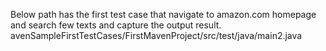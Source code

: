 Below path has the first test case that navigate to amazon.com homepage and search few texts and capture the output result. 
avenSampleFirstTestCases/FirstMavenProject/src/test/java/main2.java
